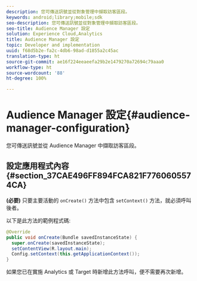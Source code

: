 ```yaml
---
description: 您可傳送訊號並從對象管理中擷取訪客區段。
keywords: android;library;mobile;sdk
seo-description: 您可傳送訊號並從對象管理中擷取訪客區段。
seo-title: Audience Manager 設定
solution: Experience Cloud,Analytics
title: Audience Manager 設定
topic: Developer and implementation
uuid: f68d5b2e-fa2c-4db6-98ad-d1855a2c45ac
translation-type: ht
source-git-commit: ae16f224eeaeefa29b2e1479270a72694c79aaa0
workflow-type: ht
source-wordcount: '88'
ht-degree: 100%

---
```



# Audience Manager 設定{#audience-manager-configuration}

您可傳送訊號並從 Audience Manager 中擷取訪客區段。

## 設定應用程式內容 {#section_37CAE496FF894FCA821F7760605574CA}

**(必要)** 只要主要活動的 `onCreate()` 方法中包含 `setContext()` 方法，就必須呼叫後者。

以下是此方法的範例程式碼:

```java
@Override 
public void onCreate(Bundle savedInstanceState) { 
  super.onCreate(savedInstanceState); 
  setContentView(R.layout.main); 
  Config.setContext(this.getApplicationContext()); 
}
```

如果您已在實施 Analytics 或 Target 時新增此方法呼叫，便不需要再次新增。
